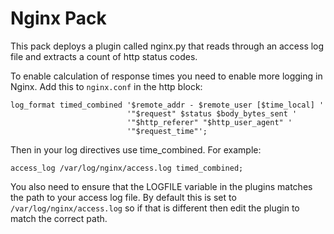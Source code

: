 # Nginx Pack


This pack deploys a plugin called nginx.py that reads through an access log file and extracts a count of http status codes.

To enable calculation of response times you need to enable more logging in Nginx. Add this to `nginx.conf` in the http block:

```
log_format timed_combined '$remote_addr - $remote_user [$time_local] '
                          '"$request" $status $body_bytes_sent '
                          '"$http_referer" "$http_user_agent" '
                          '"$request_time"';
```

Then in your log directives use time_combined. For example:

```
access_log /var/log/nginx/access.log timed_combined;
```

You also need to ensure that the LOGFILE variable in the plugins matches the path to your access log file. By default this
is set to `/var/log/nginx/access.log` so if that is different then edit the plugin to match the correct path.

